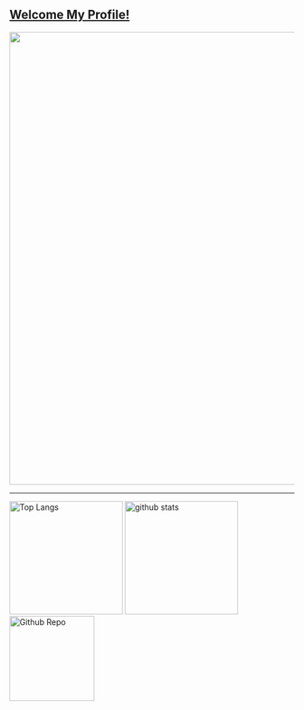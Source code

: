 <a href="https://github.com/ytleoo"><h2>Welcome My Profile!</h2></a>
<a href="https://github.com/ytleoo">
  <img width="800px" src="https://github-profile-trophy.vercel.app/?username=ytleoo&theme=dracula&no-frame=true" />
</a>

---

<div>
  <img alt="Top Langs" height="200px" src="https://github-readme-stats.vercel.app/api?username=ytleoo&count_private=true&theme=great-gatsby" />
  <img alt="github stats" height="200px" src="https://github-readme-stats.vercel.app/api/top-langs/?username=ytleoo" />
  <img alt="Github Repo" height="150px" src="https://github-readme-stats.vercel.app/api/pin?username=ytleoo&repo=sanagishima&theme=shades-of-purple" />
</div>
